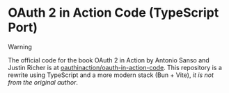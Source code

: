 # OAuth 2 in Action Code (TypeScript Port)

> [!WARNING]
> The official code for the book OAuth 2 in Action by Antonio Sanso and Justin Richer is at [oauthinaction/oauth-in-action-code](https://github.com/oauthinaction/oauth-in-action-code).
> This repository is a rewrite using TypeScript and a more modern stack (Bun + Vite), _it is not from the original author_.
